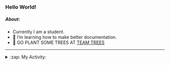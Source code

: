 ### Hello World!

##### About:
- Currently I am a student.
- 🌱 I’m learning how to make better documentation.
- 🌱 GO PLANT SOME TREES AT [TEAM TREES](https://teamtrees.org/)

---
<details>
  <summary>:zap: My Activity:</summary>
  
<!--START_SECTION:waka-->
![Code Time](http://img.shields.io/badge/Code%20Time-1%2C068%20hrs%2048%20mins-blue)

**I'm a Night 🦉** 

```text
🌞 Morning                1695 commits        ███░░░░░░░░░░░░░░░░░░░░░░   10.21 % 
🌆 Daytime                5217 commits        ████████░░░░░░░░░░░░░░░░░   31.44 % 
🌃 Evening                4913 commits        ███████░░░░░░░░░░░░░░░░░░   29.61 % 
🌙 Night                  4769 commits        ███████░░░░░░░░░░░░░░░░░░   28.74 % 
```
📅 **I'm Most Productive on Wednesday** 

```text
Monday                   2404 commits        ████░░░░░░░░░░░░░░░░░░░░░   14.49 % 
Tuesday                  2062 commits        ███░░░░░░░░░░░░░░░░░░░░░░   12.43 % 
Wednesday                3805 commits        ██████░░░░░░░░░░░░░░░░░░░   22.93 % 
Thursday                 2397 commits        ████░░░░░░░░░░░░░░░░░░░░░   14.44 % 
Friday                   1641 commits        ██░░░░░░░░░░░░░░░░░░░░░░░   09.89 % 
Saturday                 1502 commits        ██░░░░░░░░░░░░░░░░░░░░░░░   09.05 % 
Sunday                   2783 commits        ████░░░░░░░░░░░░░░░░░░░░░   16.77 % 
```


📊 **This Week I Spent My Time On** 

```text
🔥 Editors: 
VS Code                  4 hrs 49 mins       █████████████████████████   100.00 % 

🐱‍💻 Projects: 
praise                   2 hrs 17 mins       ████████████░░░░░░░░░░░░░   47.55 % 
gdsc-next-weather-app    1 hr 25 mins        ███████░░░░░░░░░░░░░░░░░░   29.40 % 
CSF22                    1 hr 6 mins         ██████░░░░░░░░░░░░░░░░░░░   23.05 % 
```


 Last Updated on 21/03/2023 01:31:28 UTC
<!--END_SECTION:waka-->
</details>
